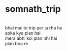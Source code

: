 # somnath_trip
<br>
bhai mai to trip par ja rha hu
<br>
apka kya plan hai
<br>
mera abhi koi plan nhi hai
<br>
plan bna re
